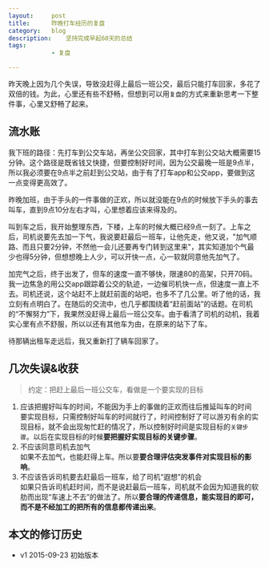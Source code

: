 ```yaml
---
layout:     post
title:      昨晚打车经历的复盘
category:   blog
description:    坚持完成早起60天的总结
tags:
            - 复盘

---
```


昨天晚上因为几个失误，导致没赶得上最后一班公交，最后只能打车回家，多花了双倍的钱。为此，心里还有些不舒畅，但想到可以用`复盘`的方式来重新思考一下整件事，心里又舒畅了起来。

## 流水账

我下班的路径：先打车到公交车站，再坐公交回家，其中打车到公交站大概需要15分钟。这个路径是既省钱又快捷，但要控制好时间，因为公交最晚一班是9点半，所以我必须要在9点半之前赶到公交站，由于有了打车app和公交app，要做到这一点变得更高效了。


昨晚加班，由于手头的一件事做的正欢，所以就没能在9点的时候放下手头的事去叫车，直到9点10分左右才叫，心里想着应该来得及的。


叫到车之后，我开始整理东西，下楼，上车的时候大概已经9点一刻了。上车之后，司机说要先去加一下气，我说要赶最后一班车，让他先走，他又说，"加气顺路、而且只要2分钟，不然他一会儿还要再专门转到这里来"，其实知道加个气最少也得5分钟，但想想晚上人少，可以开快一点，心一软就同意他先加气了。


加完气之后，终于出发了，但车的速度一直不够快，限速80的高架，只开70码。我一边焦急的用公交app跟踪着公交的轨迹，一边催司机快一点，但速度一直上不去。司机还说，这个站赶不上就赶前面的站吧，也多不了几公里。听了他的话，我立刻有点明白了。在随后的交流中，也几乎都围绕着“赶前面站”的话题。在司机的“不懈努力”下，我果然没赶得上最后一班公交车。由于看清了司机的动机，我着实心里有点不舒服，所以以还有其他车为由，在原来的站下了车。


待那辆出租车走远后，我又重新打了辆车回家了。


## 几次失误&收获

> 约定：把赶上最后一班公交车，看做是一个要实现的目标

1. 应该把握好叫车的时间，不能因为手上的事做的正欢而往后推延叫车的时间  
    要实现目标，只需控制好叫车的时间就行了，时间控制好了可以游刃有余的实现目标，就不会出现匆忙赶的情况了，所以控制好时间是实现目标的`关键步骤`。以后在实现目标的时候**要把握好实现目标的关键步骤**。
2. 不应该同意司机去加气  
    如果不去加气，也能赶得上车。所以要**要合理评估突发事件对实现目标的影响**。
3. 不应该告诉司机要去赶最后一班车，给了司机“遐想”的机会  
    如果只告诉司机赶时间，而不是说赶最后一班车，司机就不会因为知道我的软肋而出现“车速上不去”的做法了。所以**要合理的传递信息，能实现目的即可，而不是不经加工的把所有的信息都传递出来**。


## 本文的修订历史
- v1 2015-09-23 初始版本

